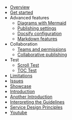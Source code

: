 - [Overview](/)
- [Get started](get-started)
- Advanced features
  - [Diagrams with Mermaid](advanced/mermaid)
  - [Publishing settings](advanced/publishing-settings)
  - [Docsify configuration](advanced/docsify)
  - [Markdown features](advanced/markdown-features)
- Collaboration
  - [Teams and permissions](collaboration/teams-and-permissions)
  - [Collaborative publishing](collaboration/collaborative-publishing)
- Test
  - [Scroll Test](test/scroll)
  - [TOC Test](test/table-of-content)
- [Limitations](limitations)
- [Issues](issues)
- [Showcase](showcase)
- [Introduction](/docs/home.md)
- [Another Introduction](/docs/another-home.md)
- [Interpreting the Guidelines](/docs/interpeting-guidelines.md)
- [Service Design Principles](/docs/service-design.md)
- [Youtube](https://youtube.com)
